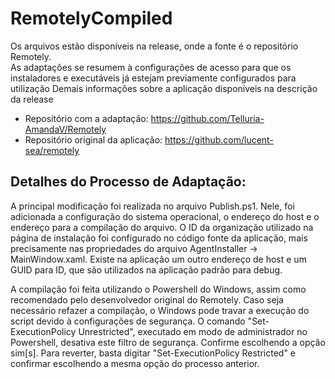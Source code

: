 # RemotelyCompiled
Os arquivos estão disponíveis na release, onde a fonte é o repositório Remotely.  
As adaptações se resumem à configurações de acesso para que os instaladores e executáveis já estejam previamente configurados para utilização
Demais informações sobre a aplicação disponíveis na descrição da release
  
* Repositório com a adaptação: https://github.com/Telluria-AmandaV/Remotely
* Repositório original da aplicação: https://github.com/lucent-sea/remotely

## Detalhes do Processo de Adaptação:
A principal modificação foi realizada no arquivo Publish.ps1. Nele, foi adicionada a configuração do sistema operacional, o endereço do host e o endereço para a compilação do arquivo. O ID da organização utilizado na página de instalação foi configurado no código fonte da aplicação, mais precisamente nas propriedades do arquivo AgentInstaller -> MainWindow.xaml. Existe na aplicação um outro endereço de host e um GUID para ID, que são utilizados na aplicação padrão para debug. 

A compilação foi feita utilizando o Powershell do Windows, assim como recomendado pelo desenvolvedor original do Remotely. Caso seja necessário refazer a compilação, o Windows pode travar a execução do script devido à configurações de segurança. O comando "Set-ExecutionPolicy Unrestricted", executado em modo de administrador no Powershell, desativa este filtro de segurança. Confirme escolhendo a opção sim[s]. Para reverter, basta digitar "Set-ExecutionPolicy Restricted" e confirmar escolhendo a mesma opção do processo anterior.
